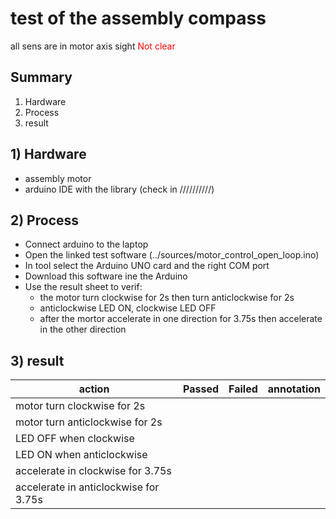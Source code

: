 # test of the assembly compass

all sens are in motor axis sight <span style="color:red">Not clear</span>

## Summary
1. Hardware
2. Process
3. result

## 1) Hardware
- assembly motor
- arduino IDE with the library (check in //////////)

## 2) Process
- Connect arduino to the laptop
- Open the linked test software (../sources/motor_control_open_loop.ino)
- In tool select the Arduino UNO card and the right COM port
- Download this software ine the Arduino
- Use the result sheet to verif:
    - the motor turn clockwise for 2s then turn anticlockwise for 2s 
    - anticlockwise LED ON, clockwise LED OFF
    - after the mortor accelerate in one direction for 3.75s then accelerate in the other direction 

## 3) result

| action |Passed  |Failed| annotation|
|----------------------|--------|-----------------|---------|
| motor turn clockwise for 2s||||
| motor turn anticlockwise for 2s||||
| LED OFF when clockwise||||
| LED ON when anticlockwise||||
| accelerate in clockwise for 3.75s||||
| accelerate in anticlockwise for 3.75s||||